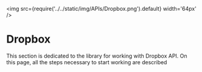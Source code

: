 ﻿---
id: Dropbox
sidebar_class_name: Dropbox
---

<img src={require('../../static/img/APIs/Dropbox.png').default} width='64px' />

# Dropbox

This section is dedicated to the library for working with Dropbox API. On this page, all the steps necessary to start working are described

